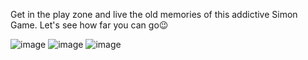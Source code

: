 Get in the play zone and live the old memories of this addictive Simon Game.
Let's see how far you can go😉

![image](https://user-images.githubusercontent.com/62092976/149289845-4078c87a-48ad-49f8-be4b-0c577e0ee63f.png)
![image](https://user-images.githubusercontent.com/62092976/149287429-1ce82514-da6a-40b0-95ee-9645f1b7fa66.png)
![image](https://user-images.githubusercontent.com/62092976/149287588-59216a53-a143-4b5a-b34d-4cc1ec4d9f77.png)
